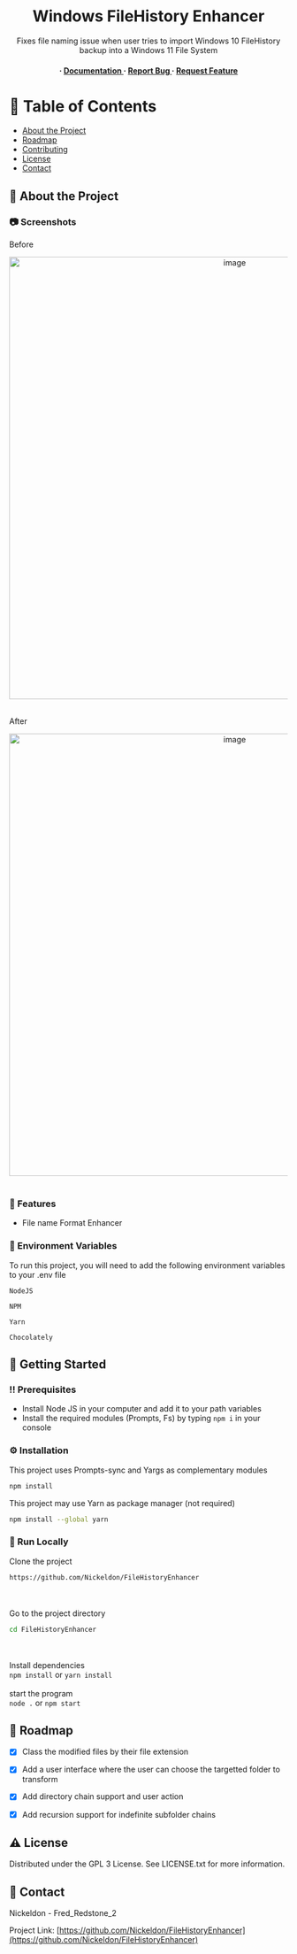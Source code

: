 <div align='center'>

<h1>Windows FileHistory Enhancer</h1>
<p>Fixes file naming issue when user tries to import Windows 10 FileHistory backup into a Windows 11 File System</p>

<h4> <span> · </span> <a href="https://github.com/Nickeldon/FileHistoryEnhancer/blob/master/README.md"> Documentation </a> <span> · </span> <a href="https://github.com/Nickeldon/FileHistoryEnhancer/issues"> Report Bug </a> <span> · </span> <a href="https://github.com/Nickeldon/FileHistoryEnhancer/issues"> Request Feature </a> </h4>


</div>

# :notebook_with_decorative_cover: Table of Contents

- [About the Project](#star2-about-the-project)
- [Roadmap](#compass-roadmap)
- [Contributing](#wave-contributing)
- [License](#warning-license)
- [Contact](#handshake-contact)


## :star2: About the Project

### :camera: Screenshots
<p>Before</p>
<div align="center"><img src="https://github.com/Nickeldon/FileHistoryEnhancer/blob/main/Example/before.png" alt='image' width='800'/></div></br>
<p>After</p>
<div align="center"><img src="https://github.com/Nickeldon/FileHistoryEnhancer/blob/main/Example/after.png" alt='image' width='800'/></div></br>



### :dart: Features
- File name Format Enhancer

### :key: Environment Variables
To run this project, you will need to add the following environment variables to your .env file

`NodeJS`

`NPM`

`Yarn`

`Chocolately`



## :toolbox: Getting Started

### :bangbang: Prerequisites

- Install Node JS in your computer and add it to your path variables
- Install the required modules (Prompts, Fs) by typing `npm i` in your console


### :gear: Installation

This project uses Prompts-sync and Yargs as complementary modules
```bash
npm install
```
This project may use Yarn as package manager (not required)
```bash
npm install --global yarn
```


### :running: Run Locally

Clone the project
</br>
```bash
https://github.com/Nickeldon/FileHistoryEnhancer
```
</br></br>
Go to the project directory
</br>
```bash
cd FileHistoryEnhancer
```
</br></br>
    Install dependencies
</br>
`
npm install
`
or
`
yarn install
`
</br></br>
    start the program
</br>
`
node .
`
or
`
npm start
`


## :compass: Roadmap

* [x] Class the modified files by their file extension
* [x] Add a user interface where the user can choose the targetted folder to transform
* [x] Add directory chain support and user action
* [x] Add recursion support for indefinite subfolder chains


## :warning: License

Distributed under the GPL 3 License. See LICENSE.txt for more information.

## :handshake: Contact

Nickeldon - Fred_Redstone_2

Project Link: [https://github.com/Nickeldon/FileHistoryEnhancer](https://github.com/Nickeldon/FileHistoryEnhancer)
